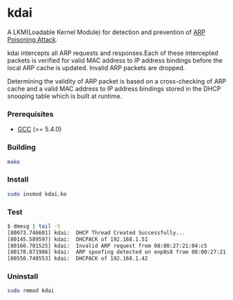 # kdai
A LKM(Loadable Kernel Module) for detection and prevention of [ARP Poisoning Attack](https://en.wikipedia.org/wiki/ARP_spoofing). 

kdai intercepts all ARP requests and responses.Each of these intercepted packets is verified for valid MAC address to IP address bindings before the local ARP cache is updated. Invalid ARP packets are dropped.

Determining the validity of ARP packet is based on a cross-checking of ARP cache and a valid MAC address to IP address bindings stored in the DHCP snooping table which is built at runtime.

### Prerequisites
+ [GCC](http://gcc.gnu.org "GCC home") (>= 5.4.0)
### Building
```bash
make
```
### Install
```bash
sudo insmod kdai.ko
```
### Test
```bash
$ dmesg | tail -5
[80073.746601] kdai:  DHCP Thread Created Successfully...
[80145.589597] kdai:  DHCPACK of 192.168.1.51
[80160.701525] kdai:  Invalid ARP request from 08:00:27:21:04:c5
[80178.871986] kdai:  ARP spoofing detected on enp0s8 from 08:00:27:21:04:c5
[80550.748553] kdai:  DHCPACK of 192.168.1.42
```
### Uninstall
```bash
sudo rmmod kdai
